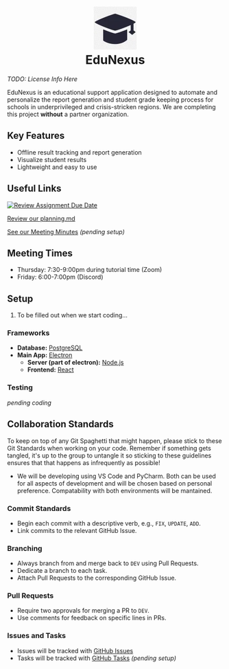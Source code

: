 <h1 align="center">
  <img width="100" height="100" src="pic/logo.webp" alt="EduNexus Logo"><br>
  EduNexus
</h1>

*TODO: License Info Here*

EduNexus is an educational support application designed to automate and personalize the report generation and student grade keeping process for schools in underprivileged and crisis-stricken regions. We are completing this project **without** a partner organization.
## Key Features
- Offline result tracking and report generation 
- Visualize student results
- Lightweight and easy to use

## Useful Links
[![Review Assignment Due Date](https://classroom.github.com/assets/deadline-readme-button-24ddc0f5d75046c5622901739e7c5dd533143b0c8e959d652212380cedb1ea36.svg)](https://classroom.github.com/a/u3U9Ll19)

[Review our planning.md](../deliverable-1-37-edunexus/main/deliverables/D1/planning.md)

[See our Meeting Minutes]() *(pending setup)*

## Meeting Times
- Thursday: 7:30-9:00pm during tutorial time (Zoom)
- Friday: 6:00-7:00pm (Discord)

## Setup
1. To be filled out when we start coding...

### Frameworks
- **Database:** [PostgreSQL](https://www.sqlite.org/index.html)
- **Main App:** [Electron](https://electronjs.org)
  - **Server (part of electron):** [Node.js](https://nodejs.org/)
  - **Frontend:** [React](https://react.dev/)

### Testing
*pending coding*

## Collaboration Standards
To keep on top of any Git Spaghetti that might happen, please stick to these Git Standards when working on your code. Remember if something gets tangled, it's up to the group to untangle it so sticking to these guidelines ensures that that happens as infrequently as possible!
- We will be developing using VS Code and PyCharm. Both can be used for all aspects of development and will be chosen based on personal preference. Compatability with both environments will be mantained.
### Commit Standards
- Begin each commit with a descriptive verb, e.g., `FIX`, `UPDATE`, `ADD`.
- Link commits to the relevant GitHub Issue.
### Branching
- Always branch from and merge back to `DEV` using Pull Requests.
- Dedicate a branch to each task.
- Attach Pull Requests to the corresponding GitHub Issue.
### Pull Requests
- Require two approvals for merging a PR to `DEV`.
- Use comments for feedback on specific lines in PRs.
### Issues and Tasks
- Issues will be tracked with [GitHub Issues](https://github.com/csc301-2024-s/deliverable-1-37-edunexus/issues)
- Tasks will be tracked with [GitHub Tasks]() *(pending setup)*

